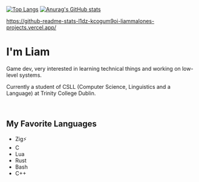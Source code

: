 [![Top Langs](https://github-readme-stats-l1dz-kcogum9oi-liammalones-projects.vercel.app/api/top-langs/?username=Liam-Malone&count_private=true&size_weight=0.5&count_weight=0.5&langs_count=6&layout=compact&hide=roff,HTML,javascript,Scheme,Makefile,CSS,Java,emacs%20lisp&theme=panda&exclude_repo=slstatus,dmenu,dwm,vulnerable-repo,another-gui-app)](https://github.com/anuraghazra/github-readme-stats)
[![Anurag's GitHub stats](https://github-readme-stats-l1dz-kcogum9oi-liammalones-projects.vercel.app/api?username=Liam-Malone&count_private=true&theme=panda&show_icons=true&hide_title=true&rank_icon=github)](https://github.com/anuraghazra/github-readme-stats)

https://github-readme-stats-l1dz-kcogum9oi-liammalones-projects.vercel.app/
# I'm Liam

Game dev, very interested in learning technical things and working on low-level systems.

Currently a student of CSLL (Computer Science, Linguistics and a Language) at Trinity College Dublin.

<br>

## My Favorite Languages

- Zig⚡️
- C
- Lua
- Rust
- Bash
- C++
